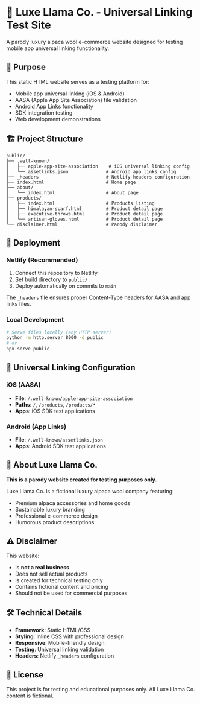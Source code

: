 # 🦙 Luxe Llama Co. - Universal Linking Test Site

A parody luxury alpaca wool e-commerce website designed for testing mobile app universal linking functionality.

## 🎯 Purpose

This static HTML website serves as a testing platform for:
- Mobile app universal linking (iOS & Android)
- AASA (Apple App Site Association) file validation
- Android App Links functionality
- SDK integration testing
- Web development demonstrations

## 🏗️ Project Structure

```
public/
├── .well-known/
│   ├── apple-app-site-association    # iOS universal linking config
│   └── assetlinks.json              # Android app links config
├── _headers                         # Netlify headers configuration
├── index.html                       # Home page
├── about/
│   └── index.html                   # About page
├── products/
│   ├── index.html                   # Products listing
│   ├── himalayan-scarf.html         # Product detail page
│   ├── executive-throws.html        # Product detail page
│   └── artisan-gloves.html          # Product detail page
└── disclaimer.html                  # Parody disclaimer
```

## 🚀 Deployment

### Netlify (Recommended)
1. Connect this repository to Netlify
2. Set build directory to `public/`
3. Deploy automatically on commits to `main`

The `_headers` file ensures proper Content-Type headers for AASA and app links files.

### Local Development
```bash
# Serve files locally (any HTTP server)
python -m http.server 8000 -d public
# or
npx serve public
```

## 📱 Universal Linking Configuration

### iOS (AASA)
- **File**: `/.well-known/apple-app-site-association`
- **Paths**: `/`, `/products`, `/products/*`
- **Apps**: iOS SDK test applications

### Android (App Links)
- **File**: `/.well-known/assetlinks.json`
- **Apps**: Android SDK test applications

## 🦙 About Luxe Llama Co.

**This is a parody website created for testing purposes only.**

Luxe Llama Co. is a fictional luxury alpaca wool company featuring:
- Premium alpaca accessories and home goods
- Sustainable luxury branding
- Professional e-commerce design
- Humorous product descriptions

## ⚠️ Disclaimer

This website:
- Is **not a real business**
- Does not sell actual products
- Is created for technical testing only
- Contains fictional content and pricing
- Should not be used for commercial purposes

## 🛠️ Technical Details

- **Framework**: Static HTML/CSS
- **Styling**: Inline CSS with professional design
- **Responsive**: Mobile-friendly design
- **Testing**: Universal linking validation
- **Headers**: Netlify `_headers` configuration

## 📄 License

This project is for testing and educational purposes only. All Luxe Llama Co. content is fictional.